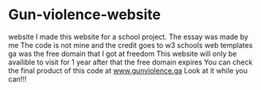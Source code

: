 # Gun-violence-website
website
I made this website for a school project.
The essay was made by me 
The code is not mine and the credit goes to w3 schools web templates
ga was the free domain that I got at freedom 
This website will only be availible to visit for 1 year after that the free domain expires
You can check the final product of this code at www.gunviolence.ga
Look at it while you can!!!

